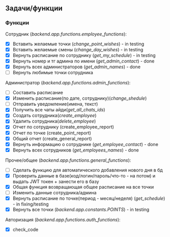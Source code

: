 ## Задачи/функции

### Функции
Сотрудник (*backend.app.functions.employee_functions*):
- [x] Вставить желаемые точки (*change_point_wishes*) - in testing
- [x] Вставить желаемые смены (*change_day_wishes*) - in testing
- [x] Вернуть расписание по сотруднику (*get_my_schedule*) - in testing
- [x] Вернуть номер и тг админа по имени (*get_admin_contact*) - done
- [x] Вернуть всех администраторов (*get_admin_names*) - done
- [ ] Вернуть любимые точки сотрудника

Администратор (*backend.app.functions.admin_functions*):
- [ ] Составить расписание
- [x] Изменить расписание(по дате, сотруднику)(*change_shedule*)
- [ ] Отправить уведомление(имена, текст)
- [x] Получить все чаты айди(*get_all_chats_ids*)
- [x] Создать сотрудника(*create_employee*)
- [x] Удалить сотрудника(*delete_employee*)
- [x] Отчет по сотруднику (create_employee_report)
- [x] Отчет по точке (create_point_report)
- [x] Общий отчет (create_general_report)
- [x] Вернуть информацию о сотруднике (*get_employee_contact*) - done
- [x] Вернуть всех сотрудников (*get_employees_names*) - done

Прочее/общее (*backend.app.functions.general_functions*):
- [ ] Сделать функцию для автоматического добавления нового дня в бд
- [x] Проверить данные в базе(код/логин/пароль/что-то - на потом) и выдать JWT токен + занести его в базу
- [x] Общая функция возвращающая общее расписание на все точки
- [ ] Изменить данные сотрудника/админа 
- [x] Вернуть расписание по точке(период - месяц/неделя) (*get_schedule*) - in fixing/testing
- [x] Вернуть все точки (*backend.app.constants.POINTS*) - in testing

Авторизация (*backend.app.functions.auth_functions*):
- [x] check_code